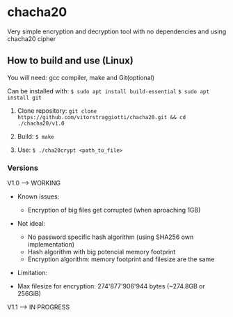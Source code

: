 # chacha20
Very simple encryption and decryption tool with no dependencies and using chacha20 cipher

## How to build and use (Linux)
You will need: gcc compiler, make and Git(optional)

Can be installed with:
`$ sudo apt install build-essential`
`$ sudo apt install git`

1) Clone repository: `git clone https://github.com/vitorstraggiotti/chacha20.git && cd ./chacha20/v1.0`

2) Build: `$ make`

3) Use: `$ ./cha20crypt <path_to_file>`

### Versions
V1.0 --> WORKING
 - Known issues:
   * Encryption of big files get corrupted (when aproaching 1GB)

 - Not ideal:
   * No password specific hash algorithm (using SHA256 own implementation)
   * Hash algorithm with big potencial memory footprint
   * Encryption algorithm: memory footprint and filesize are the same

 - Limitation:
  * Max filesize for encryption: 274'877'906'944 bytes (~274.8GB or 256GiB)

V1.1 --> IN PROGRESS
